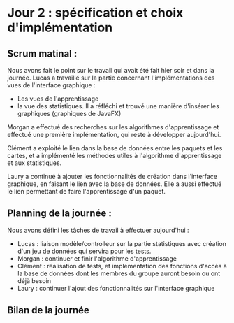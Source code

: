 # Jour 2 : spécification et choix d'implémentation

## Scrum matinal : 
Nous avons fait le point sur le travail qui avait été fait hier soir et dans la journée.
Lucas a travaillé sur la partie concernant l'implémentations des vues de l'interface graphique :
- Les vues de l'apprentissage
- la vue des statistiques. Il a réfléchi et trouvé une manière d'insérer les graphiques (graphiques de JavaFX)

Morgan a effectué des recherches sur les algorithmes d'apprentissage et effectué une première implémentation, qui reste à développer aujourd'hui.

Clément a exploité le lien dans la base de données entre les paquets et les cartes, et a implémenté les méthodes utiles à l'algorithme d'apprentissage et aux statistiques.

Laury a continué à ajouter les fonctionnalités de création dans l'interface graphique, en faisant le lien avec la base de données. Elle a aussi effectué le lien permettant de faire l'apprentissage d'un paquet.

## Planning de la journée : 

Nous avons défini les tâches de travail à effectuer aujourd'hui :

- Lucas : liaison modèle/controlleur sur la partie statistiques avec création d'un jeu de données qui servira pour les tests.
- Morgan : continuer et finir l'algorithme d'apprentissage
- Clément : réalisation de tests, et implémentation des fonctions d'accès à la base de données dont les membres du groupe auront besoin ou ont déjà besoin
- Laury : continuer l'ajout des fonctionnalités sur l'interface graphique


## Bilan de la journée

